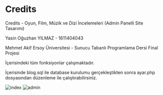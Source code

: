 # Credits
Credits - Oyun, Film, Müzik ve Dizi İncelemeleri (Admin Panelli Site Tasarımı)

Yasin Oğuzhan YILMAZ - 1611404043

Mehmet Akif Ersoy Üniversitesi - Sunucu Tabanlı Programlama Dersi Final Projesi

İçerisindeki tüm fonksiyonlar çalışmaktadır.

İçerisinde blog.sql ile database kurulumu gerçekleştikten sonra ayar.php dosyasından düzenleme ile çalıştırabilirsiniz.

![index](https://user-images.githubusercontent.com/77801505/105462601-e6ffa080-5c9f-11eb-8d5d-4504c2ec4e4b.png)
![admin](https://user-images.githubusercontent.com/77801505/105463453-2084db80-5ca1-11eb-8ef5-879690cd6388.PNG)
